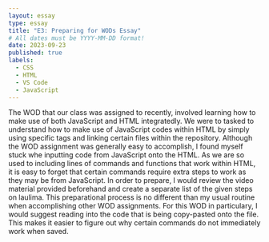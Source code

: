 ```yaml
---
layout: essay
type: essay
title: "E3: Preparing for WODs Essay"
# All dates must be YYYY-MM-DD format!
date: 2023-09-23
published: true
labels:
  - CSS
  - HTML
  - VS Code
  - JavaScript
---
```

The WOD that our class was assigned to recently, involved learning how to make use of both JavaScript and HTML integratedly. We were to tasked to understand how to make use of JavaScript codes within HTML by simply using specific tags and linking certain files within the repository. Although the WOD assignment was generally easy to accomplish, I found myself stuck whe inputting code from JavaScript onto the HTML. As we are so used to including lines of commands and functions that work within HTML, it is easy to forget that certain commands require extra steps to work as they may be from JavaScript. In order to prepare, I would review the video material provided beforehand and create a separate list of the given steps on laulima. This preparational process is no different than my usual routine when accomplishing other WOD assignments. For this WOD in particulary, I would suggest reading into the code that is being copy-pasted onto the file. This makes it easier to figure out why certain commands do not immediately work when saved. 
